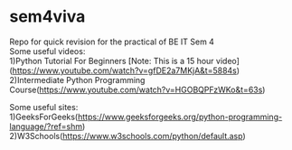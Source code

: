 # sem4viva
Repo for quick revision for the practical of BE IT Sem 4  
Some useful videos:  
1)Python Tutorial For Beginners [Note: This is a 15 hour video] (https://www.youtube.com/watch?v=gfDE2a7MKjA&t=5884s)  
2)Intermediate Python Programming Course(https://www.youtube.com/watch?v=HGOBQPFzWKo&t=63s)  

Some useful sites:  
1)GeeksForGeeks(https://www.geeksforgeeks.org/python-programming-language/?ref=shm)  
2)W3Schools(https://www.w3schools.com/python/default.asp)  
